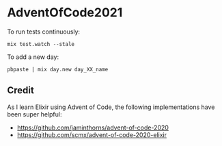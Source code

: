 # AdventOfCode2021

To run tests continuously:

```
mix test.watch --stale
```

To add a new day:

```
pbpaste | mix day.new day_XX_name
```

## Credit
As I learn Elixir using Advent of Code, the following implementations have been super helpful:
- https://github.com/jaminthorns/advent-of-code-2020
- https://github.com/scmx/advent-of-code-2020-elixir
